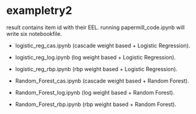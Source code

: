 # exampletry2

result contains item id with their EEL.
running papermill_code.ipynb will write six notebookfile.

- logistic_reg_cas.ipynb (cascade weight based + Logistic Regression). 

- logistic_reg_log.ipynb (log weight based + Logistic Regression). 

- logistic_reg_rbp.ipynb (rbp weight based + Logistic Regression).

- Random_Forest_cas.ipynb (cascade weight based + Random Forest). 

- Random_Forest_log.ipynb (log weight based + Random Forest). 

- Random_Forest_rbp.ipynb (rbp weight based + Random Forest).



